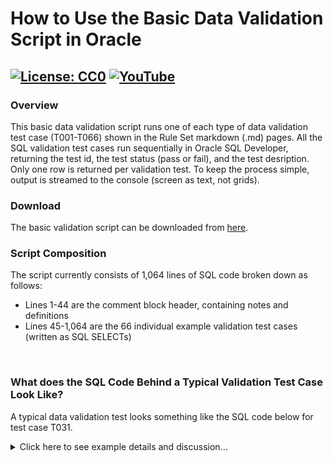 # How to Use the Basic Data Validation Script in Oracle
[![License: CC0](https://img.shields.io/badge/License-CC0-red)](LICENSE "Creative Commons Zero License by DataResearchLabs (effectively = Public Domain")
[![YouTube](https://img.shields.io/badge/YouTube-DataResearchLabs-brightgreen)](http://www.DataResearchLabs.com)
---

### Overview
This basic data validation script runs one of each type of data validation test case (T001-T066) shown in the Rule Set markdown (.md) pages.  All the SQL validation test cases run sequentially in Oracle SQL Developer, returning the test id, the test status (pass or fail), and the test desription.  Only one row is returned per validation test. To keep the process simple, output is streamed to the console (screen as text, not grids).


### Download
The basic validation script can be downloaded from [here](https://raw.githubusercontent.com/DataResearchLabs/sql_scripts/main/oracle/data_validation_framework/sql_scripts/dvf_basic_script.sql).


### Script Composition 
The script currently consists of 1,064 lines of SQL code broken down as follows:
* Lines 1-44 are the comment block header, containing notes and definitions
* Lines 45-1,064 are the 66 individual example validation test cases (written as SQL SELECTs)
<br>


### What does the SQL Code Behind a Typical Validation Test Case Look Like?
A typical data validation test looks something like the SQL code below for test case T031.<br>  

<details><summary>Click here to see example details and discussion...</summary>

This test case validates that no carriage return (CR) or line feed (LF) characters exist in the last_name column. 

```sql
-- T031 ------------------------------------------------------------------------------------------------------------------------------------------------------------
SELECT 'T031' AS tst_id
      , CASE WHEN COUNT(*) > 0 THEN 'FAIL' ELSE 'P' END AS status
      , '"RS-6 Text" #11 - Verify No_CRLF_Chars() where [last_name] has no Carriage Returns (CHAR-13) or Line Feeds (CHAR-10) in table [employees]' AS tst_descr   
FROM (
  SELECT CASE WHEN INSTR(last_name, CHR(10))  > 0 THEN 'REJ-01: Field last_name has a Line Feed (CHR-10)|exp=none|act=at position ' || CAST(INSTR(last_name, CHR(10)) AS VARCHAR2(4))
 	        WHEN INSTR(last_name, CHR(13))  > 0 THEN 'REJ-02: Field last_name has a Carriage Return (CHR-13)|exp=none|act=at position ' || CAST(INSTR(last_name, CHR(13)) AS VARCHAR2(4))
 	        ELSE 'P'
 	   END AS status
  FROM demo_hr.employees
)
WHERE status <> 'P';
```
Notice the following aspects of the SQL code:
1. Each data validation test case is written as one or more SQL SELECT statements.

2. There is one (or more) **inner queries**  (lines 6-10 above)
    * These return many detail rows with business validation logic applied.  
    * The clumns returned vary by validation test case, but typically have a primary key or unique key value returned so you can easily identify which row faile
    * There is also always a status field returned with a unique rejection code (eg: REJ-01 above) with the expected result (no CR or LFs), and the actual result including the position of the bad character in the source field.
    * Note that you can highlight and run just the inner query SELECT(s) to see all relevant rows with specific failure details    

3. There is one **outer query** (lines 1-4 and 11-12)
    * It rolls all the detail rows up to a single summary row with pass or fail judgment.
    * It returns column **tst_id** - the test ID (hard-coded when write script)
    * It returns column **status** - the test result (re-calculated with every test run).  Usually "P" for pass or "FAIL"...or add your own such as "WARN", "SKIP", or "BLOCK"
    * It returns column **tst_dscr** - the data validation test description (hard-coded when write script)

</details>


